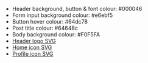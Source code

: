 - Header background, button & font colour: #000046
- Form input background colour: #e6ebf5
- Button hover colour: #64dc78
- Post title colour: #64648c
- Body background colour: #F0F5FA
- [Header logo SVG](./_assets/title-header-svg.md)
- [Home icon SVG](./_assets/home-icon-svg.md)
- [Profile icon SVG](./_assets/profile-icon-svg.md)